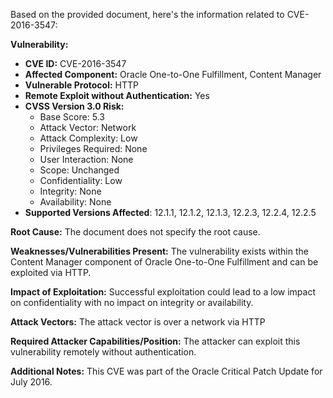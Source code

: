 Based on the provided document, here's the information related to CVE-2016-3547:

**Vulnerability:**

*   **CVE ID:** CVE-2016-3547
*   **Affected Component:** Oracle One-to-One Fulfillment, Content Manager
*   **Vulnerable Protocol:** HTTP
*   **Remote Exploit without Authentication:** Yes
*   **CVSS Version 3.0 Risk:**
    *   Base Score: 5.3
    *   Attack Vector: Network
    *   Attack Complexity: Low
    *   Privileges Required: None
    *   User Interaction: None
    *   Scope: Unchanged
    *   Confidentiality: Low
    *   Integrity: None
    *   Availability: None
*   **Supported Versions Affected**: 12.1.1, 12.1.2, 12.1.3, 12.2.3, 12.2.4, 12.2.5

**Root Cause:**
The document does not specify the root cause.

**Weaknesses/Vulnerabilities Present:**
The vulnerability exists within the Content Manager component of Oracle One-to-One Fulfillment and can be exploited via HTTP.

**Impact of Exploitation:**
Successful exploitation could lead to a low impact on confidentiality with no impact on integrity or availability.

**Attack Vectors:**
The attack vector is over a network via HTTP

**Required Attacker Capabilities/Position:**
The attacker can exploit this vulnerability remotely without authentication.

**Additional Notes:**
This CVE was part of the Oracle Critical Patch Update for July 2016.